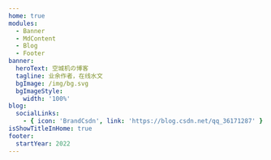 ```yaml
---
home: true
modules:
  - Banner
  - MdContent
  - Blog
  - Footer
banner:
  heroText: 空城机の博客
  tagline: 业余作者，在线水文
  bgImage: /img/bg.svg
  bgImageStyle:
    width: '100%'
blog:
  socialLinks: 
    - { icon: 'BrandCsdn', link: 'https://blog.csdn.net/qq_36171287' }
isShowTitleInHome: true
footer:
  startYear: 2022
---
```

